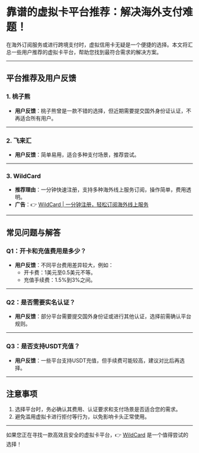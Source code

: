 # 靠谱的虚拟卡平台推荐：解决海外支付难题！

在海外订阅服务或进行跨境支付时，虚拟信用卡无疑是一个便捷的选择。本文将汇总一些用户推荐的虚拟卡平台，帮助您找到最符合需求的解决方案。

---

## 平台推荐及用户反馈

### 1. 桃子熊
- **用户反馈**：桃子熊曾是一款不错的选择，但近期需要提交国外身份证认证，不再适合所有用户。

---

### 2. 飞来汇
- **用户反馈**：简单易用，适合多种支付场景，推荐尝试。

---

### 3. WildCard
-  **推荐理由**：一分钟快速注册，支持多种海外线上服务订阅，操作简单，费用透明。
-  **广告**：👉 [WildCard | 一分钟注册，轻松订阅海外线上服务](https://bbtdd.com/WildCard)

---

## 常见问题与解答

### Q1：开卡和充值费用是多少？
- **用户反馈**：不同平台费用差异较大，例如：
  - 开卡费：1美元至0.5美元不等。
  - 充值手续费：1.5%到3%之间。

---

### Q2：是否需要实名认证？
- **用户反馈**：部分平台需要提交国外身份证或进行其他认证，选择前需确认平台规则。

---

### Q3：是否支持USDT充值？
- **用户反馈**：一些平台支持USDT充值，但手续费可能较高，建议对比后再选择。

---

## 注意事项

1. 选择平台时，务必确认其费用、认证要求和支付场景是否适合您的需求。
2. 避免滥用虚拟卡进行拒付等行为，以免影响卡头正常使用。

---

如果您正在寻找一款高效且安全的虚拟卡平台，👉 [WildCard](https://bbtdd.com/WildCard) 是一个值得尝试的选择！